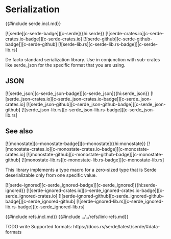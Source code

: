 # Serialization

{{#include serde.incl.md}}

[![serde][c-serde-badge]][c-serde]{{hi:serde}}
[![serde-crates.io][c-serde-crates.io-badge]][c-serde-crates.io]
[![serde-github][c-serde-github-badge]][c-serde-github]
[![serde-lib.rs][c-serde-lib.rs-badge]][c-serde-lib.rs]

De facto standard serialization library. Use in conjunction with sub-crates like serde_json for the specific format that you are using.

## JSON

[![serde_json][c-serde_json-badge]][c-serde_json]{{hi:serde_json}}
[![serde_json-crates.io][c-serde_json-crates.io-badge]][c-serde_json-crates.io]
[![serde_json-github][c-serde_json-github-badge]][c-serde_json-github]
[![serde_json-lib.rs][c-serde_json-lib.rs-badge]][c-serde_json-lib.rs]

## See also

[![monostate][c-monostate-badge]][c-monostate]{{hi:monostate}}
[![monostate-crates.io][c-monostate-crates.io-badge]][c-monostate-crates.io]
[![monostate-github][c-monostate-github-badge]][c-monostate-github]
[![monostate-lib.rs][c-monostate-lib.rs-badge]][c-monostate-lib.rs]

This library implements a type macro for a zero-sized type that is Serde deserializable only from one specific value.

[![serde-ignored][c-serde_ignored-badge]][c-serde_ignored]{{hi:serde-ignored}}
[![serde-ignored-crates.io][c-serde_ignored-crates.io-badge]][c-serde_ignored-crates.io]
[![serde-ignored-github][c-serde_ignored-github-badge]][c-serde_ignored-github]
[![serde-ignored-lib.rs][c-serde_ignored-lib.rs-badge]][c-serde_ignored-lib.rs]

{{#include refs.incl.md}}
{{#include ../../refs/link-refs.md}}

<div class="hidden">
TODO write
Supported formats: https://docs.rs/serde/latest/serde/#data-formats
</div>
